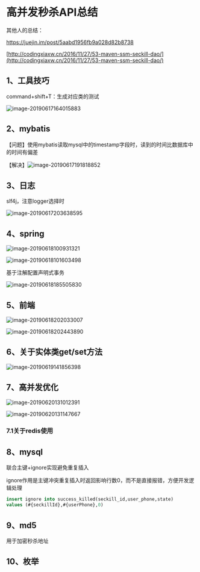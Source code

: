 # 高并发秒杀API总结

其他人的总结：

https://juejin.im/post/5aabd1956fb9a028d82b8738

[http://codingxiaxw.cn/2016/11/27/53-maven-ssm-seckill-dao/](http://codingxiaxw.cn/2016/11/27/53-maven-ssm-seckill-dao/)

## 1、工具技巧

command+shift+T：生成对应类的测试

![image-20190617164015883](../PicSource/image-20190617164015883.png)







## 2、mybatis

【问题】使用mybatis读取mysql中的timestamp字段时，读到的时间比数据库中的时间有偏差

【解决】![image-20190617191818852](../PicSource/image-20190617191818852.png)



## 3、日志

slf4j，注意logger选择时

![image-20190617203638595](../PicSource/image-20190617203638595.png)





## 4、spring

![image-20190618100931321](../PicSource/image-20190618100931321.png)



![image-20190618101603498](../PicSource/image-20190618101603498.png)



基于注解配置声明式事务

![image-20190618185505830](../PicSource/image-20190618185505830.png)





## 5、前端

![image-20190618202033007](../PicSource/image-20190618202033007.png)





![image-20190618202443890](../PicSource/image-20190618202443890.png)





## 6、关于实体类get/set方法

![image-20190619141856398](../PicSource/image-20190619141856398.png)





## 7、高并发优化

![image-20190620131012391](../PicSource/image-20190620131012391.png)

![image-20190620131147667](../PicSource/image-20190620131147667.png)

### 7.1关于redis使用



## 8、mysql

联合主键+ignore实现避免重复插入

ignore作用是主键冲突重复插入时返回影响行数0，而不是直接报错，方便开发逻辑处理

```sql
insert ignore into success_killed(seckill_id,user_phone,state)
values (#{seckillId},#{userPhone},0)
```



## 9、md5

用于加密秒杀地址



## 10、枚举
